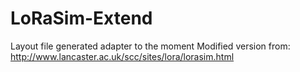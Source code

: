 # LoRaSim-Extend
Layout  file generated adapter to the moment
Modified version from: http://www.lancaster.ac.uk/scc/sites/lora/lorasim.html
